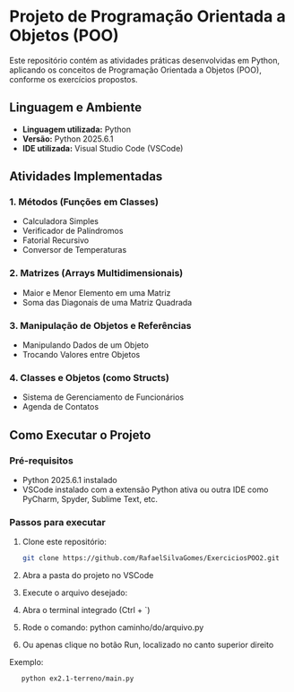 # Projeto de Programação Orientada a Objetos (POO)

Este repositório contém as atividades práticas desenvolvidas em Python, aplicando os conceitos de Programação Orientada a Objetos (POO), conforme os exercícios propostos.

## Linguagem e Ambiente

- **Linguagem utilizada:** Python  
- **Versão:** Python 2025.6.1  
- **IDE utilizada:** Visual Studio Code (VSCode)

## Atividades Implementadas

### 1. Métodos (Funções em Classes)
- Calculadora Simples  
- Verificador de Palíndromos  
- Fatorial Recursivo  
- Conversor de Temperaturas  

### 2. Matrizes (Arrays Multidimensionais)
- Maior e Menor Elemento em uma Matriz  
- Soma das Diagonais de uma Matriz Quadrada  

### 3. Manipulação de Objetos e Referências
- Manipulando Dados de um Objeto  
- Trocando Valores entre Objetos  

### 4. Classes e Objetos (como Structs)
- Sistema de Gerenciamento de Funcionários  
- Agenda de Contatos  

## Como Executar o Projeto

### Pré-requisitos
- Python 2025.6.1 instalado  
- VSCode instalado com a extensão Python ativa ou outra IDE como PyCharm, Spyder, Sublime Text, etc.

### Passos para executar

1. Clone este repositório:
   ```bash
   git clone https://github.com/RafaelSilvaGomes/ExerciciosPOO2.git
2. Abra a pasta do projeto no VSCode

3. Execute o arquivo desejado:

4. Abra o terminal integrado (Ctrl + `)

5. Rode o comando:
python caminho/do/arquivo.py

6. Ou apenas clique no botão Run, localizado no canto superior direito

Exemplo:
   ```bash
      python ex2.1-terreno/main.py


